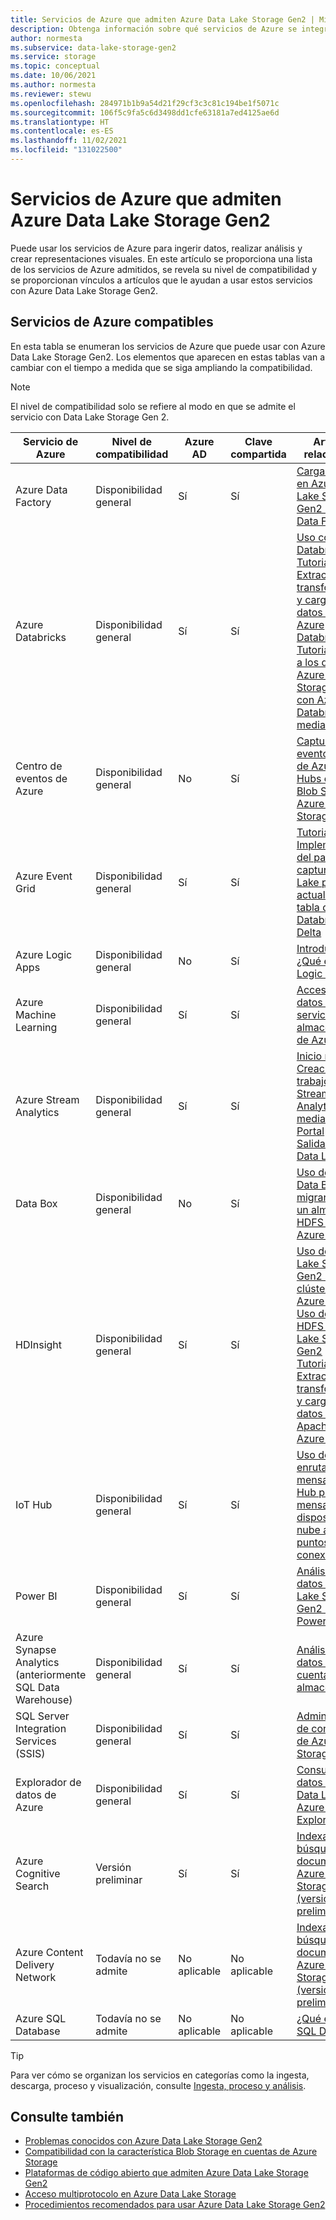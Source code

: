 ```yaml
---
title: Servicios de Azure que admiten Azure Data Lake Storage Gen2 | Microsoft Docs
description: Obtenga información sobre qué servicios de Azure se integran con Azure Data Lake Storage Gen2
author: normesta
ms.subservice: data-lake-storage-gen2
ms.service: storage
ms.topic: conceptual
ms.date: 10/06/2021
ms.author: normesta
ms.reviewer: stewu
ms.openlocfilehash: 284971b1b9a54d21f29cf3c3c81c194be1f5071c
ms.sourcegitcommit: 106f5c9fa5c6d3498dd1cfe63181a7ed4125ae6d
ms.translationtype: HT
ms.contentlocale: es-ES
ms.lasthandoff: 11/02/2021
ms.locfileid: "131022500"
---
```

# <a name="azure-services-that-support-azure-data-lake-storage-gen2"></a>Servicios de Azure que admiten Azure Data Lake Storage Gen2

Puede usar los servicios de Azure para ingerir datos, realizar análisis y crear representaciones visuales. En este artículo se proporciona una lista de los servicios de Azure admitidos, se revela su nivel de compatibilidad y se proporcionan vínculos a artículos que le ayudan a usar estos servicios con Azure Data Lake Storage Gen2.

## <a name="supported-azure-services"></a>Servicios de Azure compatibles

En esta tabla se enumeran los servicios de Azure que puede usar con Azure Data Lake Storage Gen2. Los elementos que aparecen en estas tablas van a cambiar con el tiempo a medida que se siga ampliando la compatibilidad.

> [!NOTE]
> El nivel de compatibilidad solo se refiere al modo en que se admite el servicio con Data Lake Storage Gen 2.

|Servicio de Azure |Nivel de compatibilidad |Azure AD |Clave compartida| Artículos relacionados |
|---------------|-------------------|---|---|---|
|Azure Data Factory|Disponibilidad general|Sí|Sí|[Carga de datos en Azure Data Lake Storage Gen2 con Azure Data Factory](../../data-factory/load-azure-data-lake-storage-gen2.md?toc=%2fazure%2fstorage%2fblobs%2ftoc.json)|
|Azure Databricks|Disponibilidad general|Sí|Sí|[Uso con Azure Databricks](/azure/databricks/data/data-sources/azure/azure-datalake-gen2) <br> [Tutorial: Extracción, transformación y carga de datos mediante Azure Databricks](/azure/databricks/scenarios/databricks-extract-load-sql-data-warehouse) <br>[Tutorial: Acceso a los datos de Azure Data Lake Storage Gen2 con Azure Databricks mediante Spark](data-lake-storage-use-databricks-spark.md)|
|Centro de eventos de Azure|Disponibilidad general|No|Sí|[Captura de eventos a través de Azure Event Hubs en Azure Blob Storage o Azure Data Lake Storage](../../event-hubs/event-hubs-capture-overview.md)|
|Azure Event Grid|Disponibilidad general|Sí|Sí|[Tutorial: Implementación del patrón de captura de Data Lake para actualizar una tabla de Databricks Delta](data-lake-storage-events.md)|
|Azure Logic Apps|Disponibilidad general|No|Sí|[Introducción: ¿Qué es Azure Logic Apps?](../../logic-apps/logic-apps-overview.md)|
|Azure Machine Learning|Disponibilidad general|Sí|Sí|[Acceso a los datos en los servicios de almacenamiento de Azure](../../machine-learning/how-to-access-data.md)|
|Azure Stream Analytics|Disponibilidad general|Sí|Sí|[Inicio rápido: Creación de un trabajo de Stream Analytics mediante Azure Portal](../../stream-analytics/stream-analytics-quick-create-portal.md) <br> [Salida a Azure Data Lake Gen2](../../stream-analytics/stream-analytics-define-outputs.md)|
|Data Box|Disponibilidad general|No|Sí|[Uso de Azure Data Box para migrar datos de un almacén HDFS local a Azure Storage](data-lake-storage-migrate-on-premises-hdfs-cluster.md)|
|HDInsight |Disponibilidad general|Sí|Sí|[Uso de Data Lake Storage Gen2 con clústeres de Azure HDInsight](../../hdinsight/hdinsight-hadoop-use-data-lake-storage-gen2.md)<br>[Uso de la CLI de HDFS con Data Lake Storage Gen2](data-lake-storage-use-hdfs-data-lake-storage.md) <br>[Tutorial: Extracción, transformación y carga de datos mediante Apache Hive en Azure HDInsight](data-lake-storage-tutorial-extract-transform-load-hive.md)|
|IoT Hub |Disponibilidad general|Sí|Sí|[Uso del enrutamiento de mensajes de IoT Hub para enviar mensajes del dispositivo a la nube a distintos puntos de conexión](../../iot-hub/iot-hub-devguide-messages-d2c.md)|
|Power BI|Disponibilidad general|Sí|Sí|[Análisis de datos en Data Lake Storage Gen2 mediante Power BI](/power-query/connectors/datalakestorage)|
|Azure Synapse Analytics (anteriormente SQL Data Warehouse)|Disponibilidad general|Sí|Sí|[Análisis de datos en una cuenta de almacenamiento](../../synapse-analytics/get-started-analyze-storage.md)|
|SQL Server Integration Services (SSIS)|Disponibilidad general|Sí|Sí|[Administrador de conexiones de Azure Storage](/sql/integration-services/connection-manager/azure-storage-connection-manager)|
|Explorador de datos de Azure|Disponibilidad general|Sí|Sí|[Consulta de datos en Azure Data Lake con Azure Data Explorer](/azure/data-explorer/data-lake-query-data)|
|Azure Cognitive Search|Versión preliminar|Sí|Sí|[Indexación y búsqueda de documentos de Azure Data Lake Storage Gen2 (versión preliminar)](../../search/search-howto-index-azure-data-lake-storage.md)|
|Azure Content Delivery Network|Todavía no se admite|No aplicable|No aplicable|[Indexación y búsqueda de documentos de Azure Data Lake Storage Gen2 (versión preliminar)](../../cdn/cdn-overview.md)|
|Azure SQL Database|Todavía no se admite|No aplicable|No aplicable|[¿Qué es Azure SQL Database?](../../azure-sql/database/sql-database-paas-overview.md)|

> [!TIP]
> Para ver cómo se organizan los servicios en categorías como la ingesta, descarga, proceso y visualización, consulte [Ingesta, proceso y análisis](./data-lake-storage-best-practices.md#ingest-process-and-analyze).

## <a name="see-also"></a>Consulte también

- [Problemas conocidos con Azure Data Lake Storage Gen2](data-lake-storage-known-issues.md)
- [Compatibilidad con la característica Blob Storage en cuentas de Azure Storage](storage-feature-support-in-storage-accounts.md)
- [Plataformas de código abierto que admiten Azure Data Lake Storage Gen2](data-lake-storage-supported-open-source-platforms.md)
- [Acceso multiprotocolo en Azure Data Lake Storage](data-lake-storage-multi-protocol-access.md)
- [Procedimientos recomendados para usar Azure Data Lake Storage Gen2](data-lake-storage-best-practices.md)